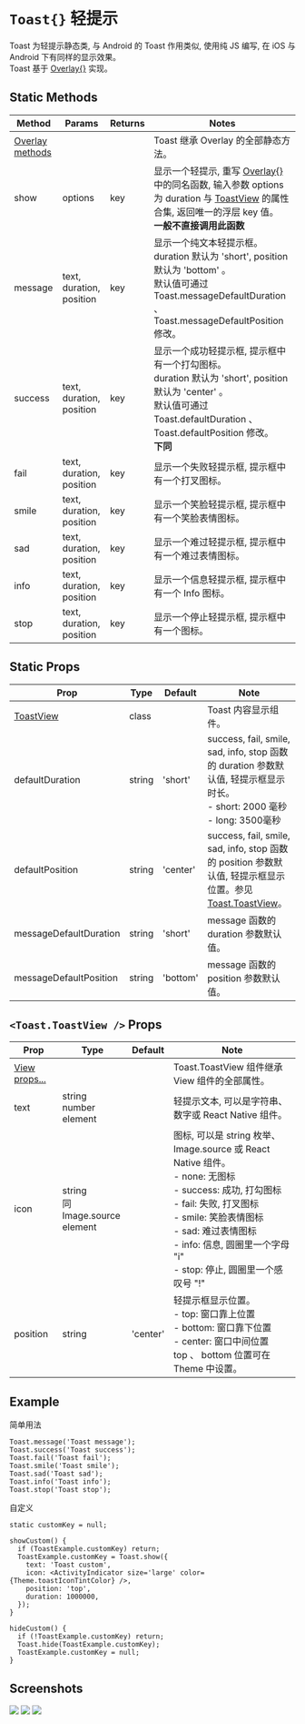 # `Toast{}` 轻提示
Toast 为轻提示静态类, 与 Android 的 Toast 作用类似, 使用纯 JS 编写, 在 iOS 与 Android 下有同样的显示效果。<br/>Toast 基于 [Overlay{}](./Overlay.md) 实现。

## Static Methods
| Method | Params | Returns | Notes |
|---|---|---|---|
| [Overlay methods](./Overlay.md) |  |  | Toast 继承 Overlay 的全部静态方法。
| show | options | key | 显示一个轻提示, 重写 [Overlay{}](./Overlay.md) 中的同名函数, 输入参数 options 为 duration 与 [ToastView](#toasttoastview--props) 的属性合集, 返回唯一的浮层 key 值。<br/>**一般不直接调用此函数**
| message | text, duration, position | key | 显示一个纯文本轻提示框。<br/>duration 默认为 'short', position 默认为 'bottom' 。<br/>默认值可通过 Toast.messageDefaultDuration 、 Toast.messageDefaultPosition 修改。
| success | text, duration, position | key | 显示一个成功轻提示框, 提示框中有一个打勾图标。<br/>duration 默认为 'short', position 默认为 'center' 。<br/>默认值可通过 Toast.defaultDuration 、 Toast.defaultPosition 修改。<br/>**下同**
| fail | text, duration, position | key | 显示一个失败轻提示框, 提示框中有一个打叉图标。
| smile | text, duration, position | key | 显示一个笑脸轻提示框, 提示框中有一个笑脸表情图标。
| sad | text, duration, position | key | 显示一个难过轻提示框, 提示框中有一个难过表情图标。
| info | text, duration, position | key | 显示一个信息轻提示框, 提示框中有一个 Info 图标。
| stop | text, duration, position | key | 显示一个停止轻提示框, 提示框中有一个图标。

## Static Props
| Prop | Type | Default | Note |
|---|---|---|---|
| [ToastView](#toasttoastview--props) | class |  | Toast 内容显示组件。
| defaultDuration | string | 'short' | success, fail, smile, sad, info, stop 函数的 duration 参数默认值, 轻提示框显示时长。<br/>- short: 2000 毫秒<br/>- long: 3500毫秒
| defaultPosition | string | 'center' | success, fail, smile, sad, info, stop 函数的 position 参数默认值, 轻提示框显示位置。参见 [Toast.ToastView](#toasttoastview--props)。
| messageDefaultDuration | string | 'short' | message 函数的 duration 参数默认值。
| messageDefaultPosition | string | 'bottom' | message 函数的 position 参数默认值。

## `<Toast.ToastView />` Props
| Prop | Type | Default | Note |
|---|---|---|---|
| [View props...](https://facebook.github.io/react-native/docs/view.html) |  |  | Toast.ToastView 组件继承 View 组件的全部属性。
| text | string<br/>number<br/>element |  | 轻提示文本, 可以是字符串、数字或 React Native 组件。
| icon | string<br/>同Image.source<br/>element |  | 图标, 可以是 string 枚举、 Image.source 或 React Native 组件。<br/>- none: 无图标<br/>- success: 成功, 打勾图标<br/>- fail: 失败, 打叉图标<br/>- smile: 笑脸表情图标<br/>- sad: 难过表情图标<br/>- info: 信息, 圆圈里一个字母 "i"<br/>- stop: 停止, 圆圈里一个感叹号 "!"
| position | string | 'center' | 轻提示框显示位置。<br/>- top: 窗口靠上位置<br/>- bottom: 窗口靠下位置<br/>- center: 窗口中间位置<br/>top 、 bottom 位置可在 Theme 中设置。

## Example
简单用法
```
Toast.message('Toast message');
Toast.success('Toast success');
Toast.fail('Toast fail');
Toast.smile('Toast smile');
Toast.sad('Toast sad');
Toast.info('Toast info');
Toast.stop('Toast stop');
```

自定义
```
static customKey = null;

showCustom() {
  if (ToastExample.customKey) return;
  ToastExample.customKey = Toast.show({
    text: 'Toast custom',
    icon: <ActivityIndicator size='large' color={Theme.toastIconTintColor} />,
    position: 'top',
    duration: 1000000,
  });
}

hideCustom() {
  if (!ToastExample.customKey) return;
  Toast.hide(ToastExample.customKey);
  ToastExample.customKey = null;
}
```


## Screenshots
![](../../screenshots/16-Toast1.png) ![](../../screenshots/16-Toast2.png)
![](../../screenshots/16-Toast3.png)
